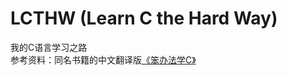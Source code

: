 # LCTHW (Learn C the Hard Way)
我的C语言学习之路  
参考资料：同名书籍的中文翻译版[《笨办法学C》](https://wizardforcel.gitbooks.io/lcthw/content/)
